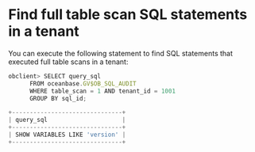 # Find full table scan SQL statements in a tenant

You can execute the following statement to find SQL statements that executed full table scans in a tenant:

```javascript
obclient> SELECT query_sql
      FROM oceanbase.GV$OB_SQL_AUDIT
      WHERE table_scan = 1 AND tenant_id = 1001
      GROUP BY sql_id;

+-------------------------------+
| query_sql                     |
+-------------------------------+
| SHOW VARIABLES LIKE 'version' |
+-------------------------------+
```
